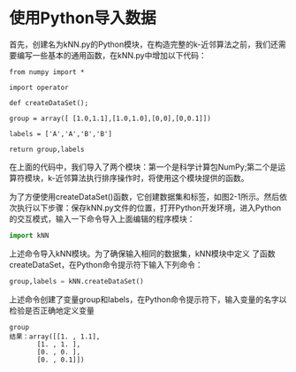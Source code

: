 # 使用Python导入数据

首先，创建名为kNN.py的Python模块，在构造完整的k-近邻算法之前，我们还需要编写一些基本的通用函数，在kNN.py中增加以下代码：

`from numpy import *`

`import operator`

`def createDataSet();`

`group = array([ [1.0,1.1],[1.0,1.0],[0,0],[0,0.1]])`

`labels = ['A','A','B','B']`

`return group,labels`

在上面的代码中，我们导入了两个模块：第一个是科学计算包NumPy;第二个是运算符模块，k-近邻算法执行排序操作时，将使用这个模块提供的函数。

为了方便使用createDataSet\(\)函数，它创建数据集和标签，如图2-1所示。然后依次执行以下步骤：保存kNN.py文件的位置，打开Python开发环境，进入Python的交互模式，输入一下命令导入上面编辑的程序模块：

```py
import kNN
```

上述命令导入kNN模块。为了确保输入相同的数据集，kNN模块中定义 了函数createDataSet，在Python命令提示符下输入下列命令：

```py
group,labels = kNN.createDataSet()
```

上述命令创建了变量group和labels，在Python命令提示符下，输入变量的名字以检验是否正确地定义变量

```
group
结果：array([[1. , 1.1],
       [1. , 1. ],
       [0. , 0. ],
       [0. , 0.1]])
```



